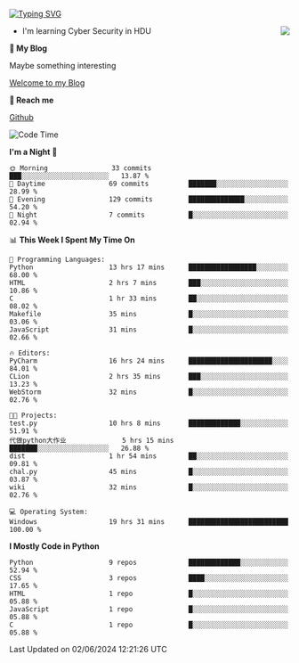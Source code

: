 [![Typing SVG](https://readme-typing-svg.herokuapp.com?font=Fira+Code&pause=1000&random=false&width=450&height=60&lines=Hello+%F0%9F%91%8B%F0%9F%8F%BB;I'm+JBNRZ)](https://git.io/typing-svg)

<a href="#">
  <img align="right" src="https://github-readme-stats.vercel.app/api?username=JBNRZ&show_icons=true&bg_color=15,f2f7fd,E0EAFC" />
</a>

- I'm learning Cyber Security in HDU

 **🌱 My Blog**

Maybe something interesting

[Welcome to my Blog](https://jbnrz.com.cn/)

 **💬 Reach me** 

[Github](https://github.com/JBNRZ)


<!--START_SECTION:waka-->
![Code Time](http://img.shields.io/badge/Code%20Time-525%20hrs%2026%20mins-blue)

**I'm a Night 🦉** 

```text
🌞 Morning                33 commits          ███░░░░░░░░░░░░░░░░░░░░░░   13.87 % 
🌆 Daytime                69 commits          ███████░░░░░░░░░░░░░░░░░░   28.99 % 
🌃 Evening                129 commits         ██████████████░░░░░░░░░░░   54.20 % 
🌙 Night                  7 commits           █░░░░░░░░░░░░░░░░░░░░░░░░   02.94 % 
```


📊 **This Week I Spent My Time On** 

```text
💬 Programming Languages: 
Python                   13 hrs 17 mins      █████████████████░░░░░░░░   68.00 % 
HTML                     2 hrs 7 mins        ███░░░░░░░░░░░░░░░░░░░░░░   10.86 % 
C                        1 hr 33 mins        ██░░░░░░░░░░░░░░░░░░░░░░░   08.02 % 
Makefile                 35 mins             █░░░░░░░░░░░░░░░░░░░░░░░░   03.06 % 
JavaScript               31 mins             █░░░░░░░░░░░░░░░░░░░░░░░░   02.66 % 

🔥 Editors: 
PyCharm                  16 hrs 24 mins      █████████████████████░░░░   84.01 % 
CLion                    2 hrs 35 mins       ███░░░░░░░░░░░░░░░░░░░░░░   13.23 % 
WebStorm                 32 mins             █░░░░░░░░░░░░░░░░░░░░░░░░   02.76 % 

🐱‍💻 Projects: 
test.py                  10 hrs 8 mins       █████████████░░░░░░░░░░░░   51.91 % 
代做python大作业              5 hrs 15 mins       ███████░░░░░░░░░░░░░░░░░░   26.88 % 
dist                     1 hr 54 mins        ██░░░░░░░░░░░░░░░░░░░░░░░   09.81 % 
chal.py                  45 mins             █░░░░░░░░░░░░░░░░░░░░░░░░   03.87 % 
wiki                     32 mins             █░░░░░░░░░░░░░░░░░░░░░░░░   02.76 % 

💻 Operating System: 
Windows                  19 hrs 31 mins      █████████████████████████   100.00 % 
```

**I Mostly Code in Python** 

```text
Python                   9 repos             █████████████░░░░░░░░░░░░   52.94 % 
CSS                      3 repos             ████░░░░░░░░░░░░░░░░░░░░░   17.65 % 
HTML                     1 repo              █░░░░░░░░░░░░░░░░░░░░░░░░   05.88 % 
JavaScript               1 repo              █░░░░░░░░░░░░░░░░░░░░░░░░   05.88 % 
C                        1 repo              █░░░░░░░░░░░░░░░░░░░░░░░░   05.88 % 
```




 Last Updated on 02/06/2024 12:21:26 UTC
<!--END_SECTION:waka-->
